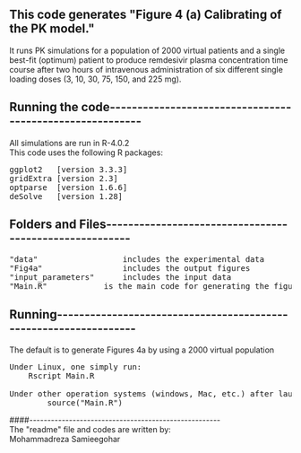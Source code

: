 ## This code generates "Figure 4 (a) Calibrating of the PK model." 
It runs PK simulations for a population of 2000 virtual patients and a single best-fit (optimum) patient to produce remdesivir plasma concentration time course after two hours of intravenous administration of six different single loading doses (3, 10, 30, 75, 150, and 225 mg). 
## Running the code---------------------------------------------------------
All simulations are run in R-4.0.2   
This code uses the following R packages: 
<pre>
ggplot2   [version 3.3.3]  
gridExtra [version 2.3]  
optparse  [version 1.6.6]  
deSolve   [version 1.28] 
</pre>
## Folders and Files-------------------------------------------------------
<pre>
"data"        			includes the experimental data  
"Fig4a"     			includes the output figures  
"input_parameters" 		includes the input data  
"Main.R" 			is the main code for generating the figure 4a  
</pre>
## Running-----------------------------------------------------------------
The default is to generate  Figures 4a by using a 2000 virtual population
<pre>
Under Linux, one simply run:
	Rscript Main.R  
	
Under other operation systems (windows, Mac, etc.) after launching a R console:    
        source("Main.R")
</pre>
####-----------------------------------------------------  
The "readme" file and codes are written by:   
Mohammadreza Samieegohar
